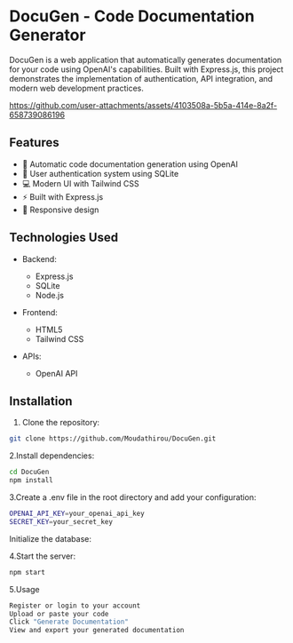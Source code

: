 # DocuGen - Code Documentation Generator

DocuGen is a web application that automatically generates documentation for your code using OpenAI's capabilities. Built with Express.js, this project demonstrates the implementation of authentication, API integration, and modern web development practices.

https://github.com/user-attachments/assets/4103508a-5b5a-414e-8a2f-658739086196

## Features

- 📝 Automatic code documentation generation using OpenAI
- 🔐 User authentication system using SQLite
- 💻 Modern UI with Tailwind CSS
- ⚡ Built with Express.js
- 📱 Responsive design

## Technologies Used

- Backend:
  - Express.js
  - SQLite
  - Node.js
  
- Frontend:
  - HTML5
  - Tailwind CSS
  
- APIs:
  - OpenAI API

## Installation

1. Clone the repository:
```bash
git clone https://github.com/Moudathirou/DocuGen.git
```
2.Install dependencies:
```bash
cd DocuGen
npm install
```

3.Create a .env file in the root directory and add your configuration:
```bash
OPENAI_API_KEY=your_openai_api_key
SECRET_KEY=your_secret_key
```
Initialize the database:

4.Start the server:
```bash
npm start
```
5.Usage
```bash
Register or login to your account
Upload or paste your code
Click "Generate Documentation"
View and export your generated documentation
```

